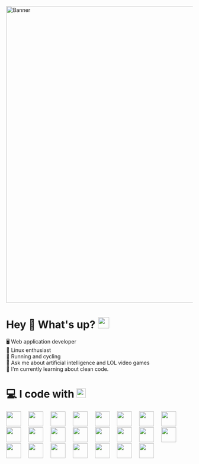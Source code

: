 <img src="https://www.webdesignacademy.co.za/wp-content/uploads/2022/10/javascript-course-gauteng-banner.jpg" alt="Banner" width="800">

# Hey 👋 What's up? <img src="https://media.giphy.com/media/WUlplcMpOCEmTGBtBW/giphy.gif" width="30">
🖥️ Web application developer<br>🐧 Linux enthusiast<br>🚴 Running and cycling<br>💬 Ask me about artificial intelligence and LOL video games<br>🌱 I'm currently learning about clean code.

# 💻 I code with <img src="https://media2.giphy.com/media/QssGEmpkyEOhBCb7e1/giphy.gif?cid=ecf05e47a0n3gi1bfqntqmob8g9aid1oyj2wr3ds3mg700bl&rid=giphy.gif" width ="25">
<div align="left">
          <img src="https://cdn.jsdelivr.net/gh/devicons/devicon@latest/icons/html5/html5-original-wordmark.svg" height="40" />
          <img width="12" />
          <img src="https://cdn.jsdelivr.net/gh/devicons/devicon@latest/icons/css3/css3-original-wordmark.svg"  height="40" /> 
          <img width="12" />
          <img src="https://cdn.jsdelivr.net/gh/devicons/devicon@latest/icons/bootstrap/bootstrap-original-wordmark.svg" height="40" /> 
          <img width="12" />
          <img src="https://cdn.jsdelivr.net/gh/devicons/devicon@latest/icons/materialui/materialui-original.svg" height="40" /> 
          <img width="12" />
          <img src="https://cdn.jsdelivr.net/gh/devicons/devicon@latest/icons/javascript/javascript-original.svg" height="40" /> 
          <img width="12" />
          <img src="https://cdn.jsdelivr.net/gh/devicons/devicon@latest/icons/typescript/typescript-original.svg" height="40" />
          <img width="12" />
          <img src="https://cdn.jsdelivr.net/gh/devicons/devicon@latest/icons/react/react-original-wordmark.svg" height="40" /> 
          <img width="12" />
          <img src="https://cdn.jsdelivr.net/gh/devicons/devicon@latest/icons/vitejs/vitejs-original.svg" height="40" /> 
          <img width="12" />
          <img src="https://cdn.jsdelivr.net/gh/devicons/devicon@latest/icons/git/git-original-wordmark.svg" height="40" /> 
          <img width="12" />
          <img src="https://cdn.jsdelivr.net/gh/devicons/devicon@latest/icons/github/github-original.svg" height="40" />
          <img width="12" />
          <img src="https://cdn.jsdelivr.net/gh/devicons/devicon@latest/icons/npm/npm-original-wordmark.svg" height="40" /> 
          <img width="12" />
          <img src="https://cdn.jsdelivr.net/gh/devicons/devicon@latest/icons/nodejs/nodejs-original-wordmark.svg" height="40" /> 
          <img width="12" />
          <img src="https://cdn.jsdelivr.net/gh/devicons/devicon@latest/icons/express/express-original.svg" height="40" /> 
          <img width="12" />
          <img src="https://cdn.jsdelivr.net/gh/devicons/devicon@latest/icons/mongodb/mongodb-original-wordmark.svg" height="40" /> 
          <img width="12" />
          <img src="https://cdn.jsdelivr.net/gh/devicons/devicon@latest/icons/postgresql/postgresql-original-wordmark.svg" height="40" /> 
          <img width="12" />
          <img src="https://cdn.jsdelivr.net/gh/devicons/devicon@latest/icons/prisma/prisma-original.svg" height="40" /> 
          <img width="12" />
          <img src="https://cdn.jsdelivr.net/gh/devicons/devicon@latest/icons/firebase/firebase-original.svg" height="40" /> 
          <img width="12" />
          <img src="https://cdn.jsdelivr.net/gh/devicons/devicon@latest/icons/docker/docker-original.svg" height="40" /> 
          <img width="12" />
          <img src="https://cdn.jsdelivr.net/gh/devicons/devicon@latest/icons/netlify/netlify-original.svg" height="40" /> 
          <img width="12" />
          <img src="https://cdn.jsdelivr.net/gh/devicons/devicon@latest/icons/postman/postman-original.svg" height="40" /> 
          <img width="12" />
          <img src="https://cdn.jsdelivr.net/gh/devicons/devicon@latest/icons/vscode/vscode-original.svg" height="40"/> 
          <img width="12" />
          <img src="https://cdn.jsdelivr.net/gh/devicons/devicon@latest/icons/linux/linux-original.svg" height="40" /> 
          <img width="12" />
          <img src="https://cdn.jsdelivr.net/gh/devicons/devicon@latest/icons/debian/debian-plain-wordmark.svg" height="40" />
          <img width="12" />
</div>
          
<!-- Proudly created with GPRM ( https://gprm.itsvg.in ) -->
